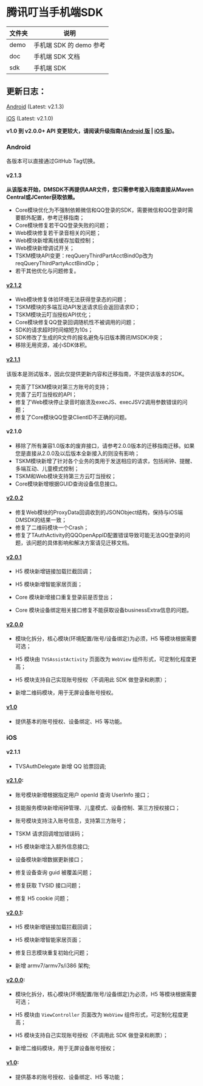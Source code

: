 # 腾讯叮当手机端SDK

| 文件夹  | 说明 |
| -------- | --------- |
| demo | 手机端 SDK 的 demo 参考 |
| doc | 手机端 SDK 文档 |
| sdk | 手机端 SDK |

## 更新日志：

[Android](#Android) (Latest: v2.1.3)

[iOS](#iOS) (Latest: v2.1.0)

**v1.0 到 v2.0.0+ API 变更较大，请阅读升级指南([Android 版][5] | [iOS 版][4])。**

### Android

各版本可以直接通过GitHub Tag切换。

#### v2.1.3

**从该版本开始，DMSDK不再提供AAR文件，您只需参考接入指南直接从Maven Central或JCenter获取依赖。**

*   Core模块优化为不强制依赖微信和QQ登录的SDK，需要微信和QQ登录时需要额外配置，参考迁移指南；
*   Core模块修复若干QQ登录失败的问题；
*   Web模块修复若干录音相关的问题；
*   Web模块新增离线缓存加载控制；
*   Web模块新增调试开关；
*   TSKM模块API变更：reqQueryThirdPartAcctBindOp改为reqQueryThirdPartyAcctBindOp；
*   若干其他优化与问题修复。

#### [v2.1.2][9]

*   Web模块修复体验环境无法获得登录态的问题；
*   TSKM模块的多端互动API发送请求后会返回请求ID；
*   TSKM模块云叮当授权API优化；
*   Core模块修复QQ登录回调随机性不被调用的问题；
*   SDK的请求超时时间缩短为10s；
*   SDK修改了生成的R文件的报名避免与旧版本腾讯IMSDK冲突；
*   移除无用资源，减小SDK体积。

#### [v2.1.1][8]

该版本是测试版本，因此仅提供更新内容和迁移指南，不提供该版本的SDK。

*   完善了TSKM模块对第三方账号的支持；
*   完善了云叮当授权的API；
*   修复了Web模块停止录音时崩溃及execJS、execJSV2调用参数错误的问题；
*   修复了Core模块QQ登录ClientID不正确的问题。

#### v2.1.0

*   移除了所有兼容1.0版本的废弃接口，请参考2.0.0版本的迁移指南迁移。如果您是直接从2.0.0及以后版本全新接入的则没有影响；
*   TSKM模块新增了针对各个业务的类用于发送相应的请求，包括闹钟、提醒、多端互动、儿童模式控制；
*   TSKM和Web模块支持第三方云叮当授权；
*   Core模块新增根据GUID查询设备信息接口。

#### [v2.0.2][6]

*   修复Web模块的ProxyData回调收到的JSONObject结构，保持与iOS端DMSDK的结果一致；
*   修复了二维码模块一个Crash；
*   修复了TAuthActivity的QQOpenAppID配置错误导致可能无法QQ登录的问题，该问题的具体影响和解决方案请见迁移文档。

#### [v2.0.1][3]

* H5 模块新增链接加载拦截回调；

* H5 模块新增智能家居页面；

* Core 模块新增接口重复登录前是否登出；

* Core 模块设备绑定相关接口修复不能获取设备businessExtra信息的问题。

#### [v2.0.0][2]

* 模块化拆分，核心模块(环境配置/账号/设备绑定)为必须，H5 等模块根据需要可选；

* H5 模块由 `TVSAssistActivity` 页面改为 `WebView` 组件形式，可定制化程度更高；

* H5 模块支持自己实现账号授权（不调用此 SDK 做登录和刷票）；

* 新增二维码模块，用于无屏设备账号授权。

#### [v1.0][1]

* 提供基本的账号授权、设备绑定、H5 等功能。 

### iOS

#### v2.1.1

* TVSAuthDelegate 新增 QQ 验票回调;

#### [v2.1.0][7]:

* 账号模块新增根据指定用户 openId 查询 UserInfo 接口；

* 技能服务模块新增闹钟管理、儿童模式、设备控制、第三方授权接口；

* 账号模块支持注入账号信息，支持第三方账号；

* TSKM 请求回调增加错误码；

* H5 模块新增注入额外信息接口;

* 设备模块新增数据更新接口；

* 修复设备查询 guid 被覆盖问题；

* 修复获取 TVSID 接口问题；

* 修复 H5 cookie 问题；

#### [v2.0.1][3]:

* H5 模块新增链接加载拦截回调；

* H5 模块新增智能家居页面；

* 修复日志模块重复初始化问题；

* 新增 armv7/armv7s/i386 架构;

#### [v2.0.0][2]:

* 模块化拆分，核心模块(环境配置/账号/设备绑定)为必须，H5 等模块根据需要可选；

* H5 模块由 `ViewController` 页面改为 `WebView` 组件形式，可定制化程度更高；

* H5 模块支持自己实现账号授权（不调用此 SDK 做登录和刷票）；

* 新增二维码模块，用于无屏设备账号授权；

#### [v1.0][1]:

* 提供基本的账号授权、设备绑定、H5 等功能； 

[1]: https://github.com/TencentDingdang/dmsdk/tree/v1.0
[2]: https://github.com/TencentDingdang/dmsdk/tree/v2.0.0
[3]: https://github.com/TencentDingdang/dmsdk/tree/v2.0.1
[4]: https://github.com/TencentDingdang/dmsdk/blob/master/doc/iOS/README.md#ios-sdk-v10---v200-%E5%8D%87%E7%BA%A7%E6%8C%87%E5%8D%97
[5]: https://github.com/TencentDingdang/dmsdk/blob/master/doc/Android/%E7%89%88%E6%9C%AC%E6%9B%B4%E6%96%B0%E6%97%A5%E5%BF%97.md#%E8%BF%81%E7%A7%BB%E6%8C%87%E5%8D%97-1
[6]: https://github.com/TencentDingdang/dmsdk/tree/v2.0.2-android
[7]:  https://github.com/TencentDingdang/dmsdk/tree/v2.1.0-iOS
[8]: https://github.com/TencentDingdang/dmsdk/tree/v2.1.1-android
[9]: https://github.com/TencentDingdang/dmsdk/tree/v2.1.2-android
